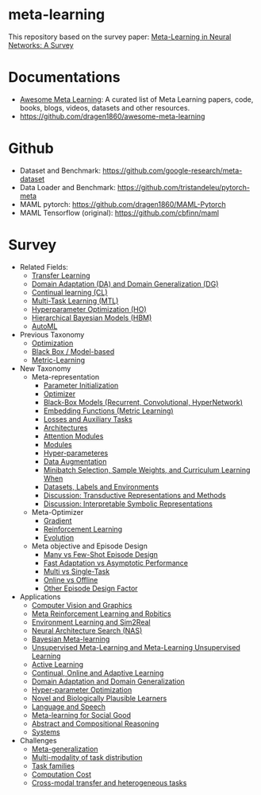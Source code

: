 # meta-learning
This repository based on the survey paper: [Meta-Learning in Neural Networks: A Survey](http://arxiv.org/abs/2004.05439)
# Documentations
- [Awesome Meta Learning](https://github.com/sudharsan13296/Awesome-Meta-Learning): A curated list of Meta Learning papers, code, books, blogs, videos, datasets and other resources.
- https://github.com/dragen1860/awesome-meta-learning

# Github
- Dataset and Benchmark: https://github.com/google-research/meta-dataset
- Data Loader and Benchmark: https://github.com/tristandeleu/pytorch-meta
- MAML pytorch: https://github.com/dragen1860/MAML-Pytorch
- MAML Tensorflow (original): https://github.com/cbfinn/maml

# Survey
- Related Fields:
    - [Transfer Learning](./docs/sections/transfer_learning.md)
    - [Domain Adaptation (DA) and Domain Generalization (DG)](./docs/sections/domain_adaption_and_domain_generalization.md)
    - [Continual learning (CL)](./docs/sections/continual_learning.md)
    - [Multi-Task Learning (MTL)](./docs/sections/multi_task_learning.md)
    - [Hyperparameter Optimization (HO)](./docs/sections/hyperparameter_optimization.md)
    - [Hierarchical Bayesian Models (HBM)](./docs/sections/hierarchical_bayesian_models.md)
    - [AutoML](./docs/sections/auto_ml.md)
- Previous Taxonomy
    - [Optimization](./docs/sections/optimization.md)
    - [Black Box / Model-based](./docs/sections/black_box_model_based.md)
    - [Metric-Learning](./docs/sections/metric_learning.md)
- New Taxonomy
    - Meta-representation
        - [Parameter Initialization](./docs/sections/parameter-initialization.md)
        - [Optimizer](./docs/sections/optimizer.md)
        - [Black-Box Models (Recurrent, Convolutional, HyperNetwork)](./docs/sections/black_box_models.md)
        - [Embedding Functions (Metric Learning)](./docs/sections/embedding_functions.md)
        - [Losses and Auxiliary Tasks](./docs/sections/losses_and_auxiliary_tasks.md)
        - [Architectures](./docs/sections/architectures.md)
        - [Attention Modules](./docs/sections/attention_modules.md)
        - [Modules](./docs/sections/modules.md)
        - [Hyper-parameteres](./docs/sections/hyper_parameters.md)
        - [Data Augmentation](./docs/sections/data_augmentation.md)
        - [Minibatch Selection, Sample Weights, and Curriculum Learning When](./docs/sections/minibatch_selection_sample_weights_and_curriculum_learning.md)
        - [Datasets, Labels and Environments](./docs/sections/datasets_labels_and_environments.md)
        - [Discussion: Transductive Representations and Methods](./docs/sections/discussion_transductive_representations_and_methods.md)
        - [Discussion: Interpretable Symbolic Representations](./docs/sections/discussion_interpretable_symbolic_representations.md)
    - Meta-Optimizer
        - [Gradient](./docs/sections/gradient.md)
        - [Reinforcement Learning](./docs/sections/reinforcement_learning.md)
        - [Evolution](./docs/sections/evolution.md)
    - Meta objective and Episode Design
        - [Many vs Few-Shot Episode Design](./docs/sections/many_vs_few_shot_episode_design.md)
        - [Fast Adaptation vs Asymptotic Performance](./docs/sections/)
        - [Multi vs Single-Task](./docs/sections/multi_vs_single_task.md)
        - [Online vs Offline](./docs/sections/online_vs_offline.md)
        - [Other Episode Design Factor](./docs/sections/other_episode_design_factors.md)
- Applications
    - [Computer Vision and Graphics](./docs/applications/computer_vision_and_graphics.md)
    - [Meta Reinforcement Learning and Robitics](./docs/applications/meta_reinforcement_learning_and_robotics.md)
    - [Environment Learning and Sim2Real](./docs/applications/environment_learning_and_sims2real.md)
    - [Neural Architecture Search (NAS)](./docs/applications/neural_architecture_search.md)
    - [Bayesian Meta-learning](./docs/applications/bayesian_meta_learning.md)
    - [Unsupervised Meta-Learning and Meta-Learning Unsupervised Learning](./docs/applications/unsupervised_meta_learning_and_meta_learning_unsupervised_learning.md)
    - [Active Learning](./docs/applications/active_learning.md)
    - [Continual, Online and Adaptive Learning](./docs/applications/continual_online_and_adaptive_learning.md)
    - [Domain Adaptation and Domain Generalization](./docs/applications/domain_adaptation_and_domain_generalization.md)
    - [Hyper-parameter Optimization](./docs/applications/hyper_parameter_optimization.md)
    - [Novel and Biologically Plausible Learners](./docs/applications/novel_and_biologically_plausibe_learners.md)
    - [Language and Speech](./docs/applications/language_and_speech.md)
    - [Meta-learning for Social Good](./docs/applications/meta_learning_for_social_good.md)
    - [Abstract and Compositional Reasoning](./docs/applications/abstract_and_compositional_reasoning.md)
    - [Systems](./docs/applications/systems.md)
- Challenges
    - [Meta-generalization](./docs/challenges/meta_generalization.md)
    - [Multi-modality of task distribution](./docs/challenges/multi_modality_of_task_distribution.md)
    - [Task families](./docs/challenges/task_families.md)
    - [Computation Cost](./docs/challenges/computational_cost.md)
    - [Cross-modal transfer and heterogeneous tasks](./docs/challenges/cross_modal_transfer_and_heterogeneous_tasks.md)

        

<!-- REFERENCE -->
